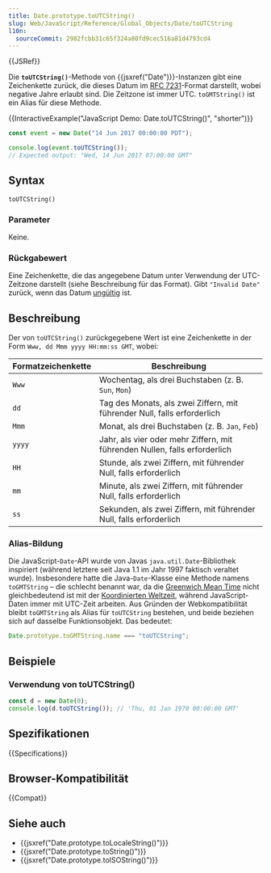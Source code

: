 ```yaml
---
title: Date.prototype.toUTCString()
slug: Web/JavaScript/Reference/Global_Objects/Date/toUTCString
l10n:
  sourceCommit: 2982fcbb31c65f324a80fd9cec516a81d4793cd4
---
```


{{JSRef}}

Die **`toUTCString()`**-Methode von {{jsxref("Date")}}-Instanzen gibt eine Zeichenkette zurück, die dieses Datum im [RFC 7231](https://datatracker.ietf.org/doc/html/rfc7231#section-7.1.1.1)-Format darstellt, wobei negative Jahre erlaubt sind. Die Zeitzone ist immer UTC. `toGMTString()` ist ein Alias für diese Methode.

{{InteractiveExample("JavaScript Demo: Date.toUTCString()", "shorter")}}

```js interactive-example
const event = new Date("14 Jun 2017 00:00:00 PDT");

console.log(event.toUTCString());
// Expected output: "Wed, 14 Jun 2017 07:00:00 GMT"
```

## Syntax

```js-nolint
toUTCString()
```

### Parameter

Keine.

### Rückgabewert

Eine Zeichenkette, die das angegebene Datum unter Verwendung der UTC-Zeitzone darstellt (siehe Beschreibung für das Format). Gibt `"Invalid Date"` zurück, wenn das Datum [ungültig](/de/docs/Web/JavaScript/Reference/Global_Objects/Date#the_epoch_timestamps_and_invalid_date) ist.

## Beschreibung

Der von `toUTCString()` zurückgegebene Wert ist eine Zeichenkette in der Form `Www, dd Mmm yyyy HH:mm:ss GMT`, wobei:

| Formatzeichenkette | Beschreibung                                                               |
| ------------------ | -------------------------------------------------------------------------- |
| `Www`              | Wochentag, als drei Buchstaben (z. B. `Sun`, `Mon`)                        |
| `dd`               | Tag des Monats, als zwei Ziffern, mit führender Null, falls erforderlich   |
| `Mmm`              | Monat, als drei Buchstaben (z. B. `Jan`, `Feb`)                            |
| `yyyy`             | Jahr, als vier oder mehr Ziffern, mit führenden Nullen, falls erforderlich |
| `HH`               | Stunde, als zwei Ziffern, mit führender Null, falls erforderlich           |
| `mm`               | Minute, als zwei Ziffern, mit führender Null, falls erforderlich           |
| `ss`               | Sekunden, als zwei Ziffern, mit führender Null, falls erforderlich         |

### Alias-Bildung

Die JavaScript-`Date`-API wurde von Javas `java.util.Date`-Bibliothek inspiriert (während letztere seit Java 1.1 im Jahr 1997 faktisch veraltet wurde). Insbesondere hatte die Java-`Date`-Klasse eine Methode namens `toGMTString` – die schlecht benannt war, da die [Greenwich Mean Time](https://en.wikipedia.org/wiki/Greenwich_Mean_Time) nicht gleichbedeutend ist mit der [Koordinierten Weltzeit](https://en.wikipedia.org/wiki/Coordinated_Universal_Time), während JavaScript-Daten immer mit UTC-Zeit arbeiten. Aus Gründen der Webkompatibilität bleibt `toGMTString` als Alias für `toUTCString` bestehen, und beide beziehen sich auf dasselbe Funktionsobjekt. Das bedeutet:

```js
Date.prototype.toGMTString.name === "toUTCString";
```

## Beispiele

### Verwendung von toUTCString()

```js
const d = new Date(0);
console.log(d.toUTCString()); // 'Thu, 01 Jan 1970 00:00:00 GMT'
```

## Spezifikationen

{{Specifications}}

## Browser-Kompatibilität

{{Compat}}

## Siehe auch

- {{jsxref("Date.prototype.toLocaleString()")}}
- {{jsxref("Date.prototype.toString()")}}
- {{jsxref("Date.prototype.toISOString()")}}
